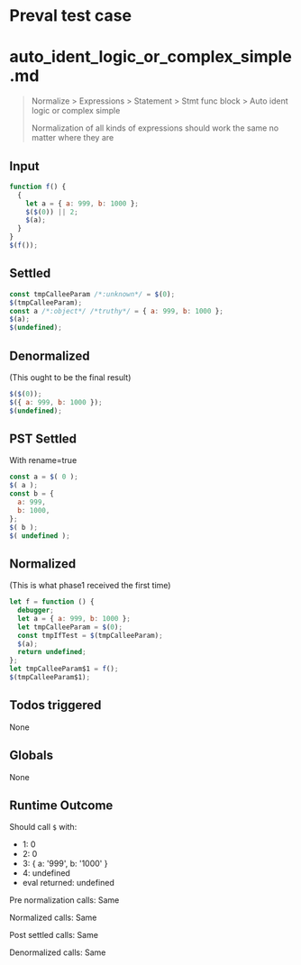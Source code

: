 # Preval test case

# auto_ident_logic_or_complex_simple.md

> Normalize > Expressions > Statement > Stmt func block > Auto ident logic or complex simple
>
> Normalization of all kinds of expressions should work the same no matter where they are

## Input

`````js filename=intro
function f() {
  {
    let a = { a: 999, b: 1000 };
    $($(0)) || 2;
    $(a);
  }
}
$(f());
`````


## Settled


`````js filename=intro
const tmpCalleeParam /*:unknown*/ = $(0);
$(tmpCalleeParam);
const a /*:object*/ /*truthy*/ = { a: 999, b: 1000 };
$(a);
$(undefined);
`````


## Denormalized
(This ought to be the final result)

`````js filename=intro
$($(0));
$({ a: 999, b: 1000 });
$(undefined);
`````


## PST Settled
With rename=true

`````js filename=intro
const a = $( 0 );
$( a );
const b = {
  a: 999,
  b: 1000,
};
$( b );
$( undefined );
`````


## Normalized
(This is what phase1 received the first time)

`````js filename=intro
let f = function () {
  debugger;
  let a = { a: 999, b: 1000 };
  let tmpCalleeParam = $(0);
  const tmpIfTest = $(tmpCalleeParam);
  $(a);
  return undefined;
};
let tmpCalleeParam$1 = f();
$(tmpCalleeParam$1);
`````


## Todos triggered


None


## Globals


None


## Runtime Outcome


Should call `$` with:
 - 1: 0
 - 2: 0
 - 3: { a: '999', b: '1000' }
 - 4: undefined
 - eval returned: undefined

Pre normalization calls: Same

Normalized calls: Same

Post settled calls: Same

Denormalized calls: Same
